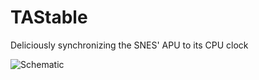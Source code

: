 # TAStable
Deliciously synchronizing the SNES' APU to its CPU clock

![Schematic]([http://url/to/img.png](https://github.com/rasteri/TAStable/blob/main/images/schem.png?raw=true)https://github.com/rasteri/TAStable/blob/main/images/schem.png?raw=true)
